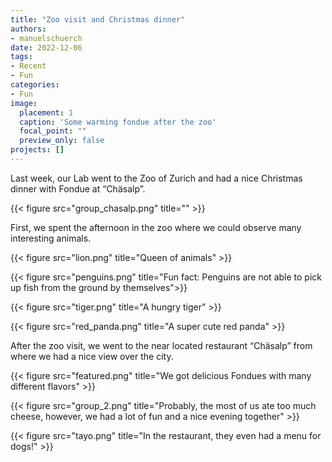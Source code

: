 ```yaml
---
title: "Zoo visit and Christmas dinner"
authors: 
- manuelschuerch
date: 2022-12-06
tags: 
- Recent
- Fun
categories:
- Fun
image:
  placement: 1
  caption: 'Some warming fondue after the zoo'
  focal_point: ""
  preview_only: false
projects: []
---
```


Last week, our Lab went to the Zoo of Zurich and had a nice Christmas dinner with Fondue at “Chäsalp”. 

{{< figure src="group_chasalp.png" title="" >}}
 


First, we spent the afternoon in the zoo where we could observe many interesting animals. 

{{< figure src="lion.png" title="Queen of animals" >}}

 
{{< figure src="penguins.png" title="Fun fact: Penguins are not able to pick up fish from the ground by themselves">}}


{{< figure src="tiger.png" title="A hungry tiger" >}}

  
{{< figure src="red_panda.png" title="A super cute red panda" >}}


After the zoo visit, we went to the near located restaurant “Chäsalp” from where we had a nice view over the city. 


{{< figure src="featured.png" title="We got delicious Fondues with many different flavors" >}}


{{< figure src="group_2.png" title="Probably, the most of us ate too much cheese, however, we had a lot of fun and a nice evening together" >}}

   
{{< figure src="tayo.png" title="In the restaurant, they even had a menu for dogs!" >}}

 





